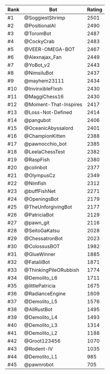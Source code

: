Rank|Bot|Rating
---|---|---
#1|@SoggiestShrimp|2501
#2|@PositionalAI|2490
#3|@ToromBot|2487
#4|@CockyCrab|2483
#5|@VEER-OMEGA-BOT|2467
#6|@Alexnajax_Fan|2449
#7|@YoBot_v2|2443
#8|@NimsiluBot|2437
#9|@mayhem23111|2434
#10|@InvinxibleFlxsh|2430
#11|@MaggiChess16|2430
#12|@Moment-That-Inspires|2417
#13|@Loss-Not-Defined|2414
#14|@pangubot|2406
#15|@OceanicAbyssalord|2401
#16|@ChampionKitten|2388
#17|@pawnocchio_bot|2385
#18|@LeelaChessTest|2382
#19|@RaspFish|2380
#20|@colinbot|2377
#21|@OlympusCz|2349
#22|@Nimfish|2312
#23|@buffFishNet|2271
#24|@OpeningsBot|2179
#25|@TheUnforgivingBot|2177
#26|@PatriciaBot|2129
#27|@pawn_git|2116
#28|@SeitoGaKatsu|2028
#29|@ChessatronBot|2023
#30|@ColossusBOT|1982
#31|@GlueWinner|1885
#32|@FataliiBot|1871
#33|@ThinkingPileORubbish|1774
#34|@Demolito_L6|1711
#35|@littlePatricia|1675
#36|@RadianceEngine|1609
#37|@Demolito_L5|1576
#38|@AllRustBot|1495
#39|@Demolito_L4|1493
#40|@Demolito_L3|1314
#41|@Demolito_L2|1188
#42|@Groot123456|1070
#43|@Rodent-IV|1035
#44|@Demolito_L1|985
#45|@pawnrobot|705

